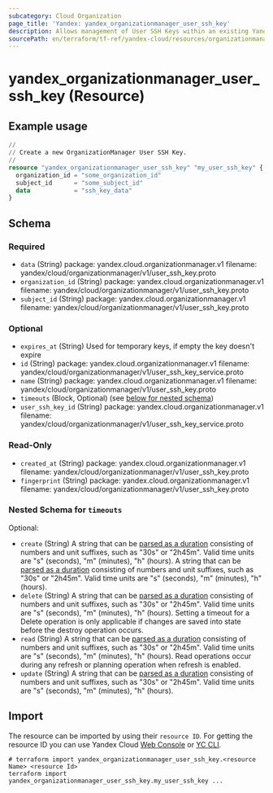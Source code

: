 ```yaml
---
subcategory: Cloud Organization
page_title: 'Yandex: yandex_organizationmanager_user_ssh_key'
description: Allows management of User SSH Keys within an existing Yandex Cloud Organization and Subject.
sourcePath: en/terraform/tf-ref/yandex-cloud/resources/organizationmanager_user_ssh_key.md
---
```


# yandex_organizationmanager_user_ssh_key (Resource)



## Example usage

```terraform
//
// Create a new OrganizationManager User SSH Key.
//
resource "yandex_organizationmanager_user_ssh_key" "my_user_ssh_key" {
  organization_id = "some_organization_id"
  subject_id      = "some_subject_id"
  data            = "ssh_key_data"
}
```

<!-- schema generated by tfplugindocs -->
## Schema

### Required

- `data` (String) package: yandex.cloud.organizationmanager.v1
filename: yandex/cloud/organizationmanager/v1/user_ssh_key.proto
- `organization_id` (String) package: yandex.cloud.organizationmanager.v1
filename: yandex/cloud/organizationmanager/v1/user_ssh_key.proto
- `subject_id` (String) package: yandex.cloud.organizationmanager.v1
filename: yandex/cloud/organizationmanager/v1/user_ssh_key.proto

### Optional

- `expires_at` (String) Used for temporary keys, if empty the key doesn't expire
- `id` (String) package: yandex.cloud.organizationmanager.v1
filename: yandex/cloud/organizationmanager/v1/user_ssh_key_service.proto
- `name` (String) package: yandex.cloud.organizationmanager.v1
filename: yandex/cloud/organizationmanager/v1/user_ssh_key.proto
- `timeouts` (Block, Optional) (see [below for nested schema](#nestedblock--timeouts))
- `user_ssh_key_id` (String) package: yandex.cloud.organizationmanager.v1
filename: yandex/cloud/organizationmanager/v1/user_ssh_key_service.proto

### Read-Only

- `created_at` (String) package: yandex.cloud.organizationmanager.v1
filename: yandex/cloud/organizationmanager/v1/user_ssh_key.proto
- `fingerprint` (String) package: yandex.cloud.organizationmanager.v1
filename: yandex/cloud/organizationmanager/v1/user_ssh_key.proto

<a id="nestedblock--timeouts"></a>
### Nested Schema for `timeouts`

Optional:

- `create` (String) A string that can be [parsed as a duration](https://pkg.go.dev/time#ParseDuration) consisting of numbers and unit suffixes, such as "30s" or "2h45m". Valid time units are "s" (seconds), "m" (minutes), "h" (hours). A string that can be [parsed as a duration](https://pkg.go.dev/time#ParseDuration) consisting of numbers and unit suffixes, such as "30s" or "2h45m". Valid time units are "s" (seconds), "m" (minutes), "h" (hours).
- `delete` (String) A string that can be [parsed as a duration](https://pkg.go.dev/time#ParseDuration) consisting of numbers and unit suffixes, such as "30s" or "2h45m". Valid time units are "s" (seconds), "m" (minutes), "h" (hours). Setting a timeout for a Delete operation is only applicable if changes are saved into state before the destroy operation occurs.
- `read` (String) A string that can be [parsed as a duration](https://pkg.go.dev/time#ParseDuration) consisting of numbers and unit suffixes, such as "30s" or "2h45m". Valid time units are "s" (seconds), "m" (minutes), "h" (hours). Read operations occur during any refresh or planning operation when refresh is enabled.
- `update` (String) A string that can be [parsed as a duration](https://pkg.go.dev/time#ParseDuration) consisting of numbers and unit suffixes, such as "30s" or "2h45m". Valid time units are "s" (seconds), "m" (minutes), "h" (hours).

## Import

The resource can be imported by using their `resource ID`. For getting the resource ID you can use Yandex Cloud [Web Console](https://console.yandex.cloud) or [YC CLI](https://yandex.cloud/docs/cli/quickstart).

```shell
# terraform import yandex_organizationmanager_user_ssh_key.<resource Name> <resource Id>
terraform import yandex_organizationmanager_user_ssh_key.my_user_ssh_key ...
```
